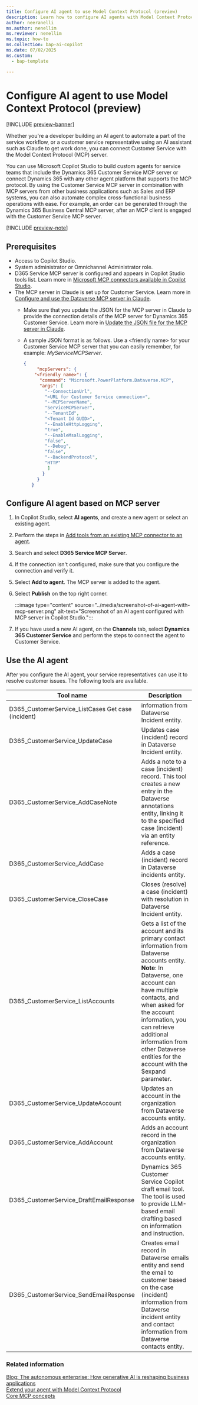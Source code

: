 ```yaml
---
title: Configure AI agent to use Model Context Protocol (preview)
description: Learn how to configure AI agents with Model Context Protocol and use in resolving customer issues.
author: neeranelli
ms.author: nenellim
ms.reviewer: nenellim
ms.topic: how-to
ms.collection: bap-ai-copilot
ms.date: 07/02/2025
ms.custom:
  - bap-template 

---
```


# Configure AI agent to use Model Context Protocol (preview)

[!INCLUDE [preview-banner](~/../shared-content/shared/preview-includes/preview-banner.md)]

Whether you're a developer building an AI agent to automate a part of the service workflow, or a customer service representative using an AI assistant such as Claude to get work done, you can connect Customer Service with the Model Context Protocol (MCP) server.

You can use Microsoft Copilot Studio to build custom agents for service teams that include the Dynamics 365 Customer Service MCP server or connect Dynamics 365 with any other agent platform that supports the MCP protocol. By using the Customer Service MCP server in combination with MCP servers from other business applications such as Sales and ERP systems, you can also automate complex cross-functional business operations with ease. For example, an order can be generated through the Dynamics 365 Business Central MCP server, after an MCP client is engaged with the Customer Service MCP server.

[!INCLUDE [preview-note](~/../shared-content/shared/preview-includes/preview-note-d365.md)]

## Prerequisites

- Access to Copilot Studio.
- System administrator or Omnichannel Administrator role.
- D365 Service MCP server is configured and appears in Copilot Studio tools list. Learn more in [Microsoft MCP connectors available in Copilot Studio](/microsoft-copilot-studio/agent-extend-action-mcp#microsoft-mcp-connectors-available-in-copilot-studio).
- The MCP server in Claude is set up for Customer Service. Learn more in [Configure and use the Dataverse MCP server in Claude](/power-apps/maker/data-platform/data-platform-mcp#configure-and-use-the-dataverse-mcp-server-in-claude).
    - Make sure that you update the JSON for the MCP server in Claude to provide the connection details of the MCP server for Dynamics 365 Customer Service. Learn more in [Update the JSON file for the MCP server in Claude](/power-apps/maker/data-platform/data-platform-mcp#configure-dataverse-mcp-server-in-claude-desktop).
    - A sample JSON format is as follows.
      Use a &lt;friendly name&gt; for your Customer Service MCP server that you can easily remember, for example: *MyServiceMCPServer*. 

        ```json
        {
             "mcpServers": {
            "<friendly name>": {
              "command": "Microsoft.PowerPlatform.Dataverse.MCP",
              "args": [
                "--ConnectionUrl",
                "<URL for Customer Service connection>",
                "--MCPServerName",
                "ServiceMCPServer",
                "--TenantId",
                "<Tenant Id GUID>",
                "--EnableHttpLogging",
                "true",
                "--EnableMsalLogging",
                "false",
                "--Debug",
                "false",
                "--BackendProtocol",
                "HTTP"
                 ]
               }
             }
           }
        ```

## Configure AI agent based on MCP server

1. In Copilot Studio, select **AI agents**, and create a new agent or select an existing agent.
1. Perform the steps in [Add tools from an existing MCP connector to an agent](/microsoft-copilot-studio/agent-extend-action-mcp#add-tools-from-an-existing-mcp-connector-to-an-agent).
1. Search and select **D365 Service MCP Server**.
1. If the connection isn't configured, make sure that you configure the connection and verify it.
1. Select **Add to agent**. The MCP server is added to the agent.
1. Select **Publish** on the top right corner.

   :::image type="content" source="../media/screenshot-of-ai-agent-with-mcp-server.png" alt-text="Screenshot of an AI agent configured with MCP server in Copilot Studio.":::

1. If you have used a new AI agent, on the **Channels** tab, select **Dynamics 365 Customer Service** and perform the steps to connect the agent to Customer Service.

## Use the AI agent

After you configure the AI agent, your service representatives can use it to resolve customer issues. The following tools are available.

|Tool name|	Description|
|---|---|
|D365_CustomerService_ListCases	Get case (incident)| information from Dataverse Incident entity.|
|D365_CustomerService_UpdateCase |	Updates case (incident) record in Dataverse Incident entity.|
|D365_CustomerService_AddCaseNote |	Adds a note to a case (incident) record. This tool creates a new entry in the Dataverse annotations entity, linking it to the specified case (incident) via an entity reference.|
|D365_CustomerService_AddCase	|Adds a case (incident) record in Dataverse incidents entity.|
|D365_CustomerService_CloseCase	|Closes (resolve) a case (incident) with resolution in Dataverse Incident entity.|
|D365_CustomerService_ListAccounts|	Gets a list of the account and its primary contact information from Dataverse accounts entity. <br> **Note**: In Dataverse, one account can have multiple contacts, and when asked for the account information, you can retrieve additional information from other Dataverse entities for the account with the $expand parameter.|
|D365_CustomerService_UpdateAccount	|Updates an account in the organization from Dataverse accounts entity.|
|D365_CustomerService_AddAccount|	Adds an account record in the organization from Dataverse accounts entity.|
|D365_CustomerService_DraftEmailResponse|	Dynamics 365 Customer Service Copilot draft email tool. The tool is used to provide LLM-based email drafting based on information and instruction.|
|D365_CustomerService_SendEmailResponse	|Creates email record in Dataverse emails entity and send the email to customer based on the case (incident) information from Dataverse incident entity and contact information from Dataverse contacts entity.|

### Related information

[Blog: The autonomous enterprise: How generative AI is reshaping business applications](https://www.microsoft.com/dynamics-365/blog/business-leader/2025/05/20/the-autonomous-enterprise-how-generative-ai-is-reshaping-business-applications/)  
[Extend your agent with Model Context Protocol](/microsoft-copilot-studio/agent-extend-action-mcp)  
[Core MCP concepts](https://modelcontextprotocol.io/quickstart/server#core-mcp-concepts)  